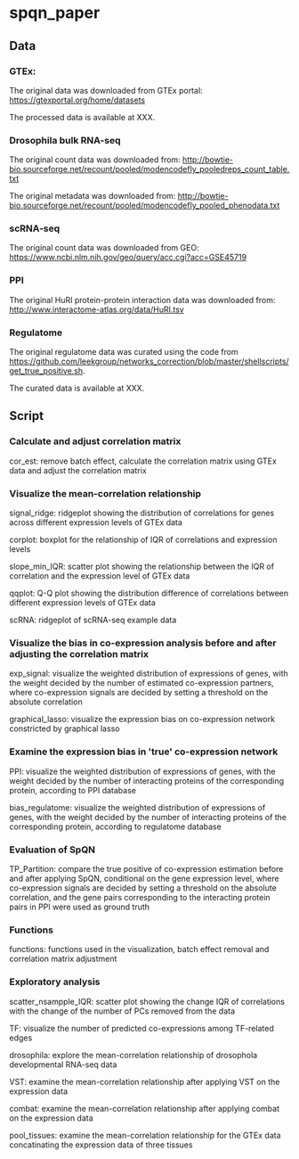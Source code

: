 # spqn_paper

## Data

### GTEx: 

The original data was downloaded from GTEx portal: https://gtexportal.org/home/datasets

The processed data is available at XXX.

### Drosophila bulk RNA-seq

The original count data was downloaded from: http://bowtie-bio.sourceforge.net/recount/pooled/modencodefly_pooledreps_count_table.txt

The original  metadata was downloaded from: http://bowtie-bio.sourceforge.net/recount/pooled/modencodefly_pooled_phenodata.txt

### scRNA-seq

The original count data was downloaded from GEO: https://www.ncbi.nlm.nih.gov/geo/query/acc.cgi?acc=GSE45719

### PPI
The original HuRI protein-protein interaction data was downloaded from: http://www.interactome-atlas.org/data/HuRI.tsv


### Regulatome
The original regulatome data was curated using the code from https://github.com/leekgroup/networks_correction/blob/master/shellscripts/get_true_positive.sh.

The curated data is available at XXX.


## Script

### Calculate and adjust correlation matrix
cor_est: remove batch effect, calculate the correlation matrix using GTEx data and adjust the correlation matrix

### Visualize the mean-correlation relationship

signal_ridge: ridgeplot showing the distribution of correlations for genes across different expression levels of GTEx data

corplot: boxplot for the relationship of IQR of correlations and expression levels

slope_min_IQR: scatter plot showing the relationship between the IQR of correlation and the expression level of GTEx data

qqplot: Q-Q plot showing the distribution difference of correlations between different expression levels of GTEx data

scRNA: ridgeplot of scRNA-seq example data

### Visualize the bias in co-expression analysis before and after adjusting the correlation matrix
exp_signal: visualize the weighted distribution of expressions of genes, with the weight decided by the number of estimated co-expression partners, where co-expression signals are decided by setting a threshold on the absolute correlation 

graphical_lasso: visualize the expression bias on co-expression network constricted by graphical lasso

### Examine the expression bias in 'true' co-expression network 
PPI: visualize the weighted distribution of expressions of genes, with the weight decided by the number of interacting proteins of the corresponding protein, according to PPI database 

bias_regulatome: visualize the weighted distribution of expressions of genes, with the weight decided by the number of interacting proteins of the corresponding protein, according to regulatome database 

### Evaluation of SpQN
TP_Partition: compare the true positive of co-expression estimation before and after applying SpQN, conditional on the gene expression level, where co-expression signals are decided by setting a threshold on the absolute correlation, and the gene pairs corresponding to the interacting protein pairs in PPI were used as ground truth


### Functions
functions: functions used in the visualization, batch effect removal and correlation matrix adjustment

### Exploratory analysis

scatter_nsampple_IQR: scatter plot showing the change IQR of correlations with the change of the number of PCs removed from the data

TF: visualize the number of predicted co-expressions among TF-related edges

drosophila: explore the mean-correlation relationship of drosophola developmental RNA-seq data

VST: examine the mean-correlation relationship after applying VST on the expression data

combat: examine the mean-correlation relationship after applying combat on the expression data

pool_tissues: examine the mean-correlation relationship for the GTEx data concatinating the expression data of three tissues

